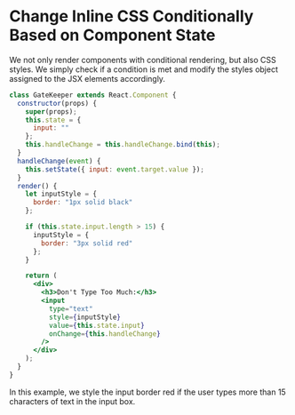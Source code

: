 # Change Inline CSS Conditionally Based on Component State

We not only render components with conditional rendering, but also CSS styles.
We simply check if a condition is met and modify the styles object assigned to the JSX elements accordingly.

```jsx
class GateKeeper extends React.Component {
  constructor(props) {
    super(props);
    this.state = {
      input: ""
    };
    this.handleChange = this.handleChange.bind(this);
  }
  handleChange(event) {
    this.setState({ input: event.target.value });
  }
  render() {
    let inputStyle = {
      border: "1px solid black"
    };

    if (this.state.input.length > 15) {
      inputStyle = {
        border: "3px solid red"
      };
    }

    return (
      <div>
        <h3>Don't Type Too Much:</h3>
        <input
          type="text"
          style={inputStyle}
          value={this.state.input}
          onChange={this.handleChange}
        />
      </div>
    );
  }
}
```

In this example, we style the input border red if the user types more than 15 characters of text in the input box.
